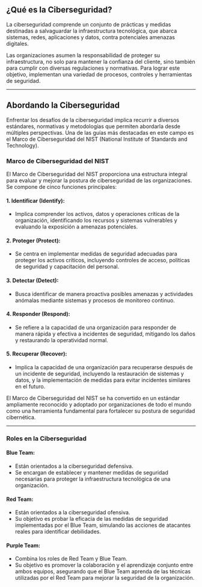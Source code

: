 ## ¿Qué es la Ciberseguridad?


La ciberseguridad comprende un conjunto de prácticas y medidas destinadas a salvaguardar la infraestructura tecnológica, que abarca sistemas, redes, aplicaciones y datos, contra potenciales amenazas digitales.

Las organizaciones asumen la responsabilidad de proteger su infraestructura, no solo para mantener la confianza del cliente, sino también para cumplir con diversas regulaciones y normativas. Para lograr este objetivo, implementan una variedad de procesos, controles y herramientas de seguridad.

---

## Abordando la Ciberseguridad

Enfrentar los desafíos de la ciberseguridad implica recurrir a diversos estándares, normativas y metodologías que permiten abordarla desde múltiples perspectivas. Una de las guías más destacadas en este campo es el Marco de Ciberseguridad del NIST (National Institute of Standards and Technology).

### Marco de Ciberseguridad del NIST

El Marco de Ciberseguridad del NIST proporciona una estructura integral para evaluar y mejorar la postura de ciberseguridad de las organizaciones. Se compone de cinco funciones principales:

#### 1. **Identificar (Identify):**
   - Implica comprender los activos, datos y operaciones críticas de la organización, identificando los recursos y sistemas vulnerables y evaluando la exposición a amenazas potenciales.

#### 2. **Proteger (Protect):**
   - Se centra en implementar medidas de seguridad adecuadas para proteger los activos críticos, incluyendo controles de acceso, políticas de seguridad y capacitación del personal.

#### 3. **Detectar (Detect):**
   - Busca identificar de manera proactiva posibles amenazas y actividades anómalas mediante sistemas y procesos de monitoreo continuo.

#### 4. **Responder (Respond):**
   - Se refiere a la capacidad de una organización para responder de manera rápida y efectiva a incidentes de seguridad, mitigando los daños y restaurando la operatividad normal.

#### 5. **Recuperar (Recover):**
   - Implica la capacidad de una organización para recuperarse después de un incidente de seguridad, incluyendo la restauración de sistemas y datos, y la implementación de medidas para evitar incidentes similares en el futuro.

El Marco de Ciberseguridad del NIST se ha convertido en un estándar ampliamente reconocido y adoptado por organizaciones de todo el mundo como una herramienta fundamental para fortalecer su postura de seguridad cibernética.

---

### Roles en la Ciberseguridad

#### Blue Team:
- Están orientados a la ciberseguridad defensiva.
- Se encargan de establecer y mantener medidas de seguridad necesarias para proteger la infraestructura tecnológica de una organización.

#### Red Team:
- Están orientados a la ciberseguridad ofensiva.
- Su objetivo es probar la eficacia de las medidas de seguridad implementadas por el Blue Team, simulando las acciones de atacantes reales para identificar debilidades.

#### Purple Team:
- Combina los roles de Red Team y Blue Team.
- Su objetivo es promover la colaboración y el aprendizaje conjunto entre ambos equipos, asegurando que el Blue Team aprenda de las técnicas utilizadas por el Red Team para mejorar la seguridad de la organización.
